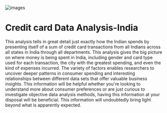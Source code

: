 ![images](https://github.com/user-attachments/assets/2c6eeeab-dd17-4b22-a9d9-fd425ca9f471)


# Credit card Data Analysis-India
This analysis tells in great detail just exactly how the Indian spends by presenting itself of a sum of credit card transactions from all Indians across all states in India through all departments. This analysis gives the big picture on where money is being spent in India, including gender and  card type used for each transaction, the city with the greatest spending, and even the kind of expenses incurred. 
The variety of factors enables researchers to uncover deeper patterns in consumer spending and interesting relationships between different data sets that offer valuable business insights. This information will be helpful whether you're looking to understand more about consumer preferences or are just curious to investigate objective data analysis methods, having this information at your disposal will be beneficial.  This information will undoubtedly bring light beyond what is apparently expected. 
